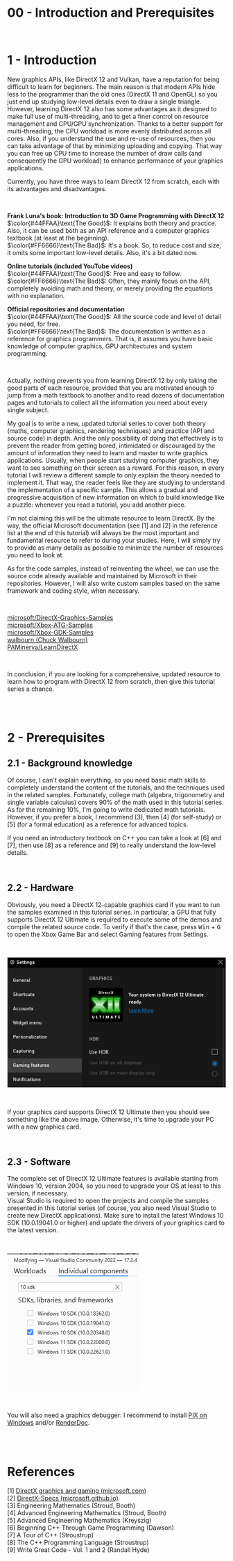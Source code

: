 # 00 - Introduction and Prerequisites

<br>

# 1 - Introduction

New graphics APIs, like DirectX 12 and Vulkan, have a reputation for being difficult to learn for beginners. The main reason is that modern APIs hide less to the programmer than the old ones (DirectX 11 and OpenGL) so you just end up studying low-level details even to draw a single triangle. However, learning DirectX 12 also has some advantages as it designed to make full use of multi-threading, and to get a finer control on resource management and CPU/GPU synchronization. Thanks to a better support for multi-threading, the CPU workload is more evenly distributed across all cores. Also, if you understand the use and re-use of resources, then you can take advantage of that by minimizing uploading and copying. That way you can free up CPU time to increase the number of draw calls (and consequently the GPU workload) to enhance performance of your graphics applications.

Currently, you have three ways to learn DirectX 12 from scratch, each with its advantages and disadvantages.

<br>

**Frank Luna's book: Introduction to 3D Game Programming with DirectX 12** <br>
$\color{#44FFAA}\text{The Good}$: It explains both theory and practice. Also, it can be used both as an API reference and a computer graphics textbook (at least at the beginning). <br>
$\color{#FF6666}\text{The Bad}$: It's a book. So, to reduce cost and size, it omits some important low-level details. Also, it's a bit dated now.

**Online tutorials (included YouTube videos)** <br>
$\color{#44FFAA}\text{The Good}$: Free and easy to follow. <br>
$\color{#FF6666}\text{The Bad}$: Often, they mainly focus on the API, completely avoiding math and theory, or merely providing the equations with no explanation. <br>

**Official repositories and documentation** <br>
$\color{#44FFAA}\text{The Good}$: All the source code and level of detail you need, for free.<br>
$\color{#FF6666}\text{The Bad}$: The documentation is written as a reference for graphics programmers. That is, it assumes you have basic knowledge of computer graphics, GPU architectures and system programming.<br>

<br>

Actually, nothing prevents you from learning DirectX 12 by only taking the good parts of each resource, provided that you are motivated enough to jump from a math textbook to another and to read dozens of documentation pages and tutorials to collect all the information you need about every single subject.

My goal is to write a new, updated tutorial series to cover both theory (maths, computer graphics, rendering techniques) and practice (API and source code) in depth. And the only possibility of doing that effectively is to prevent the reader from getting bored, intimidated or discouraged by the amount of information they need to learn and master to write graphics applications. Usually, when people start studying computer graphics, they want to see something on their screen as a reward. For this reason, in every tutorial I will review a different sample to only explain the theory needed to implement it. That way, the reader feels like they are studying to understand the implementation of a specific sample. This allows a gradual and progressive acquisition of new information on which to build knowledge like a puzzle: whenever you read a tutorial, you add another piece.

I'm not claiming this will be the ultimate resource to learn DirectX. By the way, the official Microsoft documentation (see [1] and [2] in the reference list at the end of this tutorial) will always be the most important and fundamental resource to refer to during your studies. Here, I will simply try to provide as many details as possible to minimize the number of resources you need to look at.

As for the code samples, instead of reinventing the wheel, we can use the source code already available and maintained by Microsoft in their repositories. However, I will also write custom samples based on the same framework and coding style, when necessary.

<br>

[microsoft/DirectX-Graphics-Samples](https://github.com/microsoft/DirectX-Graphics-Samples) <br>
[microsoft/Xbox-ATG-Samples](https://github.com/microsoft/Xbox-ATG-Samples) <br>
[microsoft/Xbox-GDK-Samples](https://github.com/microsoft/Xbox-GDK-Samples) <br>
[walbourn (Chuck Walbourn)](https://github.com/walbourn) <br>
[PAMinerva/LearnDirectX](https://github.com/PAMinerva/LearnDirectX) <br>

<br>

In conclusion, if you are looking for a comprehensive, updated resource to learn how to program with DirectX 12 from scratch, then give this tutorial series a chance.

<br>

<br>

# 2 - Prerequisites
## 2.1 - Background knowledge

Of course, I can't explain everything, so you need basic math skills to completely understand the content of the tutorials, and the techniques used in the related samples. Fortunately, college math (algebra, trigonometry and single variable calculus) covers 90% of the math used in this tutorial series. As for the remaining 10%, I'm going to write dedicated math tutorials. However, if you prefer a book, I recommend [3], then [4] (for self-study) or [5] (for a formal education) as a reference for advanced topics.

If you need an introductory textbook on C++ you can take a look at [6] and [7], then use [8] as a reference and [9] to really understand the low-level details.

<br>

## 2.2 - Hardware

Obviously, you need a DirectX 12-capable graphics card if you want to run the samples examined in this tutorial series. In particular, a GPU that fully supports DirectX 12 Ultimate is required to execute some of the demos and compile the related source code. To verify if that's the case, press <kbd>Win</kbd> + <kbd>G</kbd> to open the Xbox Game Bar and select Gaming features from Settings.

<br>

![Image](images/00/XboxGameBar.png)

<br>

If your graphics card supports DirectX 12 Ultimate then you should see something like the above image. Otherwise, it's time to upgrade your PC with a new graphics card.

<br>

## 2.3 - Software

The complete set of DirectX 12 Ultimate features is available starting from Windows 10, version 2004, so you need to upgrade your OS at least to this version, if necessary.<br>
Visual Studio is required to open the projects and compile the samples presented in this tutorial series (of course, you also need Visual Studio to create new DirectX applications). Make sure to install the latest Windows 10 SDK (10.0.19041.0 or higher) and update the drivers of your graphics card to the latest version.

<br>

![Image](images/00/win10-sdk.PNG)

<br>

You will also need a graphics debugger: I recommend to install [PIX on Windows](https://devblogs.microsoft.com/pix/download/) and/or [RenderDoc](https://renderdoc.org/).

<br>

<br>

# References
[1] [DirectX graphics and gaming (microsoft.com)](https://docs.microsoft.com/en-us/windows/win32/directx) <br>
[2] [DirectX-Specs (microsoft.github.io)](https://microsoft.github.io/DirectX-Specs/) <br>
[3] Engineering Mathematics (Stroud, Booth) <br>
[4] Advanced Engineering Mathematics (Stroud, Booth) <br>
[5] Advanced Engineering Mathematics (Kreyszig) <br>
[6] Beginning C++ Through Game Programming (Dawson) <br>
[7] A Tour of C++ (Stroustrup) <br>
[8] The C++ Programming Language (Stroustrup) <br>
[9] Write Great Code - Vol. 1 and 2 (Randall Hyde)
